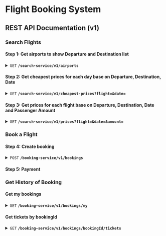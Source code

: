 # Flight Booking System
## REST API Documentation (v1)
### Search Flights
#### Step 1: Get airports to show Departure and Destination list
<details>
<summary><code>GET</code> <code><b>/search-service/v1/airports</b></code></summary>

##### Parameters

> | name      |  type     | data type               | description                                                           |
> |-----------|-----------|-------------------------|-----------------------------------------------------------------------|
> | departureCode      |  optional | char(3)   | When show Destination list, pass this params to remove Departure  |


##### Responses

> | http code     | content-type                      | response                                                            |
> |---------------|-----------------------------------|---------------------------------------------------------------------|
> | `200`         | `application/json`                | `{"code":"200","message":"success","data": airportsData}`              |
> | `400`         | `application/json`                | `{"code":"400","message":"Bad Request", "data": null}`                            |

##### Example cURL

> ```javascript
>  curl -X GET -H "Content-Type: application/json" http://localhost:8888/search-service/v1/airports?departureCode=SGN
> ```

```JSON
{
  "code":"200",
  "message":"success",
  "data": [
    {
      "id": "6ce7c9e9-e5e3-40f5-9902-38a52b0e5fc8",
      "priority": 1000,
      "name": "Việt Nam",
      "airports": [
        {
            "id": "7997e3ad-d4e8-4eb7-b6ee-4a798a61cdd8",
            "code": "SGN",
            "airportGroupId": "6ce7c9e9-e5e3-40f5-9902-38a52b0e5fc8",
            "priority": 1000,
            "name": "Sân bay Tân Sơn Nhất",
            "province": "Tp. Hồ Chí Minh"
        }
      ],
      "total": 1
    }
  ]
}
```
</details>

#### Step 2: Get cheapest prices for each day base on Departure, Destination, Date
<details>
<summary><code>GET</code> <code><b>/search-service/v1/cheapest-prices?flight=&date=</b></code></summary>

##### Parameters

> | name      |  type     | data type               | description                                                           |
> |-----------|-----------|-------------------------|-----------------------------------------------------------------------|
> | flight      |  required | char(3)-char(3)   | flight=DepartureCode-DestinationCode or DestinationCode-DepartureCode |
> | date      |  required | DateTime   | Show all cheapest day prices of a month (Ex: Date=2024-11-16, show all cheapest prices of November 2024, from 16th to 30th)  |


##### Responses

> | http code     | content-type                      | response                                                            |
> |---------------|-----------------------------------|---------------------------------------------------------------------|
> | `200`         | `application/json`                | `{"code":"200","message":"success","data": cheapestPrices}`              |
> | `400`         | `application/json`                | `{"code":"400","message":"Bad Request", "data": null}`                            |

##### Example cURL

> ```javascript
>  curl -X GET -H "Content-Type: application/json" http://localhost:8888/search-service/v1/cheapest-prices?flight=SGN-HAN&date=2024-11-16
> ```

```JSON
{
  "code":"200",
  "message":"success",
  "data": [
    {
      "date": "2024-11-16",
      "cheapestPrice": 390000
    },
    {
      "date": "2024-11-17",
      "cheapestPrice": 400000
    },
    ...
    {
      "date": "2024-11-29",
      "cheapestPrice": 500000
    },
    {
      "date": "2024-11-30",
      "cheapestPrice": 510000
    },
  ]
}
```
</details>

#### Step 3: Get prices for each flight base on Departure, Destination, Date and Passenger Amount
<details>
<summary><code>GET</code> <code><b>/search-service/v1/prices?flight=&date=&amount=</b></code></summary>

##### Parameters

> | name      |  type     | data type               | description                                                           |
> |-----------|-----------|-------------------------|-----------------------------------------------------------------------|
> | flight      |  required | char(3)-char(3)   | flight=DepartureCode-DestinationCode or DestinationCode-DepartureCode |
> | date      |  required | DateTime   | Show all prices of date  |
> | amount      |  required | int   | Check available seats (if available seats < passenger amount, return disabled=true)  |


##### Responses

> | http code     | content-type                      | response                                                            |
> |---------------|-----------------------------------|---------------------------------------------------------------------|
> | `200`         | `application/json`                | `{"code":"200","message":"success","data": prices}`              |
> | `400`         | `application/json`                | `{"code":"400","message":"Bad Request", "data": null}`                            |

##### Example cURL

> ```javascript
>  curl -X GET -H "Content-Type: application/json" http://localhost:8888/search-service/v1/prices?flight=SGN-HAN&date=2024-11-16&amount=2
> ```

```JSON
{
  "code":"200",
  "message":"success",
  "data": [
    {
      "flightCode": "VJ197",
      "aircraftName": "Airbus A319",
      "departureTime": "2024-11-16 07:00:00",
      "arrivalTime": "2024-11-16 09:20:00",
      "prices": [
        {
          "class": "business",
          "price": 1990000,
          "disabled": true
        },
        {
          "class": "boss",
          "price": 1590000,
          "disabled": true
        },
        {
          "class": "delux",
          "price": 890000,
          "disabled": false
        },
        {
          "class": "eco",
          "price": 590000,
          "disabled": false
        }
      ]
    },
    {
      "flightCode": "VJ198",
      "aircraftName": "Airbus A320",
      "departureTime": "2024-11-16 22:20:00",
      "arrivalTime": "2024-11-17 00:30:00",
      "prices": [
        {
          "class": "business",
          "price": 1790000,
          "disabled": true
        },
        {
          "class": "boss",
          "price": 1390000,
          "disabled": false
        },
        {
          "class": "delux",
          "price": 790000,
          "disabled": false
        },
        {
          "class": "eco",
          "price": 490000,
          "disabled": false
        }
      ]
    }
  ]
}
```
</details>

### Book a Flight

#### Step 4: Create booking
<details>
<summary><code>POST</code> <code><b>/booking-service/v1/bookings</b></code></summary>

##### Payload

> | name      |  type     | data type               | description                                                           |
> |-----------|-----------|-------------------------|-----------------------------------------------------------------------|
> | flightCode      |  required | char(5)   |  |
> | class      |  required | enum   | business,boss,delux,eco  |
> | passengers      |  required | array   | {firstName, lastName, DOB, gender, phone, email} |

##### Responses

> | http code     | content-type                      | response                                                            |
> |---------------|-----------------------------------|---------------------------------------------------------------------|
> | `200`         | `application/json`                | `{"code":"200","message":"success", "data": bookingId}`              |
> | `400`         | `application/json`                | `{"code":"400","message":"Bad Request", "data": null}`                            |

##### Example cURL

> ```javascript
>  curl -X POST -H "Content-Type: application/json" http://localhost:8888/booking-service/v1/bookings
> ```
```JSON
payload: {
  "departure": {
    "flightCode": "VJ198",
    "class": "delux",
  },
  "return": {
    "flightCode": "VJ199",
    "class": "delux",
  },
  "passengers": [
    {
      "firstName": "Tuong",
      "lastName": "Huynh",
      "DOB": "1992-01-01",
      "gender": "male",
      "phone": 0908347817,
      "email": "tuonghuynh@gmail.com"
    }
  ],
}
```

```JSON
response: {
  "code":"200",
  "message":"success",
  "data": "49638e96-f4fa-4314-ad54-cc658a286e04"
}
```
</details>

#### Step 5: Payment

### Get History of Booking
#### Get my bookings
<details>
<summary><code>GET</code> <code><b>/booking-service/v1/bookings/my</b></code></summary>

##### Headers

> | name      |  type     | data type               | description                                                           |
> |-----------|-----------|-------------------------|-----------------------------------------------------------------------|
> | Authorization      |  required | string   | Bearer token  |


##### Responses

> | http code     | content-type                      | response                                                            |
> |---------------|-----------------------------------|---------------------------------------------------------------------|
> | `200`         | `application/json`                | `{"code":"200","message":"success","data": bookings}`              |
> | `400`         | `application/json`                | `{"code":"400","message":"Bad Request", "data": null}`                            |
> | `401`         | `application/json`                | `{"code":"401","message":"Unauthorized", "data": null}`                            |

##### Example cURL

> ```javascript
>  curl -X GET -H "Content-Type: application/json, Authorization: Bearer token" http://localhost:8888/booking-service/v1/bookings/my
> ```

```JSON
{
  "code":"200",
  "message":"success",
  "data": [
    {
      "id": "00b30cf4-d14f-41d0-97f8-e21ea4c9861c",
      "departure": {
        "flightCode": "VJ198",
        "departure": "Tp. Hồ Chí Minh",
        "destination": "Hà Nội",
        "departureTime": "2024-11-16 22:20:00",
        "arrivalTime": "2024-11-17 00:30:00",
        "class": "delux",
        "totalPrice": 790000,
      },
      "return": {
        "flightCode": "VJ199",
        "departure": "Hà Nội",
        "destination": "Tp. Hồ Chí Minh",
        "departureTime": "2024-11-18 22:20:00",
        "arrivalTime": "2024-11-19 00:30:00",
        "class": "delux",
        "totalPrice": 890000,
      },
      "passengers": [
        {
          "firstName": "Tuong",
          "lastName": "Huynh",
          "DOB": "1992-01-01",
          "gender": "male",
          "phone": 0908347817,
          "email": "tuonghuynh@gmail.com"
        }
      ],
      "total": 1680000,
      "createdDate": "2024-11-15",
    }
  ]
}
```
</details>

#### Get tickets by bookingId
<details>
<summary><code>GET</code> <code><b>/booking-service/v1/bookings/bookingId/tickets</b></code></summary>

##### Headers

> | name      |  type     | data type               | description                                                           |
> |-----------|-----------|-------------------------|-----------------------------------------------------------------------|
> | Authorization      |  required | string   | Bearer token  |


##### Responses

> | http code     | content-type                      | response                                                            |
> |---------------|-----------------------------------|---------------------------------------------------------------------|
> | `200`         | `application/json`                | `{"code":"200","message":"success","data": bookings}`              |
> | `400`         | `application/json`                | `{"code":"400","message":"Bad Request", "data": null}`                            |
> | `401`         | `application/json`                | `{"code":"401","message":"Unauthorized", "data": null}`                            |
> | `403`         | `application/json`                | `{"code":"403","message":"Forbidden", "data": null}`                            |
> | `404`         | `application/json`                | `{"code":"404","message":"Booking not found", "data": null}`                            |

##### Example cURL

> ```javascript
>  curl -X GET -H "Content-Type: application/json, Authorization: Bearer token" http://localhost:8888/booking-service/v1/bookings/00b30cf4-d14f-41d0-97f8-e21ea4c9861c/tickets
> ```

```JSON
{
  "code":"200",
  "message":"success",
  "data": [
    {
      "id": "10b30cf4-d14f-41d0-97f8-e21ea4c9861c",
      "firstName": "Tuong",
      "lastName": "Huynh",
      "gender": "male",
      "flightCode": "VJ198",
      "departure": "Tp. Hồ Chí Minh",
      "destination": "Hà Nội",
      "departureTime": "2024-11-16 22:20:00",
      "arrivalTime": "2024-11-17 00:30:00",
      "class": "delux",
      "seatNumber": "A1"
    },
    {
      "id": "20b30cf4-d14f-41d0-97f8-e21ea4c9861c",
      "firstName": "Tuong",
      "lastName": "Huynh",
      "gender": "male",
      "flightCode": "VJ199",
      "departure": "Hà Nội",
      "destination": "Tp. Hồ Chí Minh",
      "departureTime": "2024-11-18 22:20:00",
      "arrivalTime": "2024-11-19 00:30:00",
      "class": "delux",
      "seatNumber": "A2"
    }
  ]
}
```
</details>